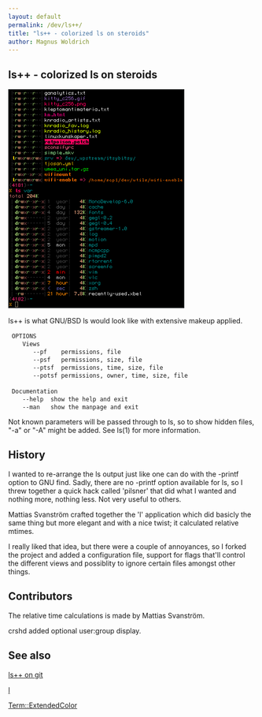 ```yaml
---
layout: default
permalink: /dev/ls++/
title: "ls++ - colorized ls on steroids"
author: Magnus Woldrich
---
```



ls++ - colorized ls on steroids
-------------------------------

![ls++ screenshot](/assets/ls++.png)

ls++ is what GNU/BSD ls would look like with extensive makeup applied.

     OPTIONS
        Views
           --pf    permissions, file
           --psf   permissions, size, file
           --ptsf  permissions, time, size, file
           --potsf permissions, owner, time, size, file

     Documentation
        --help  show the help and exit
        --man   show the manpage and exit

Not known parameters will be passed through to ls, so to show hidden
files, "-a" or "-A" might be added. See ls(1) for more information.


History
-------

I wanted to re-arrange the ls output just like one can do with the
-printf option to GNU find. Sadly, there are no -printf option available
for ls, so I threw together a quick hack called 'pilsner' that did what
I wanted and nothing more, nothing less. Not very useful to others.

Mattias Svanström crafted together the 'l' application which did basicly
the same thing but more elegant and with a nice twist; it calculated
relative mtimes.

I really liked that idea, but there were a couple of annoyances, so I
forked the project and added a configuration file, support for flags
that'll control the different views and possiblity to ignore certain
files amongst other things.


Contributors
------------
The relative time calculations is made by Mattias Svanström.

crshd added optional user:group display.

See also
--------

[ls++ on git](https://github.com/trapd00r/ls--)

[l](http://github.com7mmso/scripts)

[Term::ExtendedColor](/dev/term-extendedcolor)


